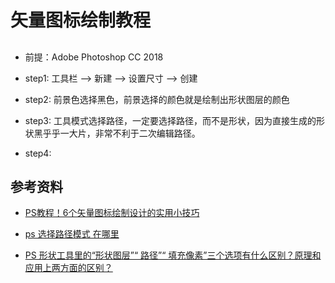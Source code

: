 # 矢量图标绘制教程

##
+ 前提：Adobe Photoshop CC 2018

+ step1: 工具栏 --> 新建 --> 设置尺寸 --> 创建

+ step2: 前景色选择黑色，前景选择的颜色就是绘制出形状图层的颜色

+ step3: 工具模式选择路径，一定要选择路径，而不是形状，因为直接生成的形状黑乎乎一大片，非常不利于二次编辑路径。

+ step4:

## 参考资料

+ [PS教程！6个矢量图标绘制设计的实用小技巧](https://www.admin5.com/article/20160513/663263.shtml)

+ [ps 选择路径模式 在哪里](https://zhidao.baidu.com/question/170478945.html)

+ [PS 形状工具里的“形状图层”“ 路径”“ 填充像素”三个选项有什么区别？原理和应用上两方面的区别？](https://zhidao.baidu.com/question/348583640.html)